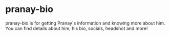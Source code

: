 # pranay-bio
pranay-bio is for getting Pranay's information and knowing more about him. You can find details about him, his bio, socials, headshot and more! 
